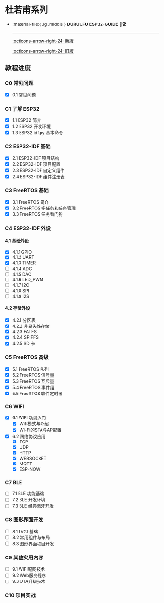 # 杜若甫系列

<div class="grid cards" markdown>

-   :material-file:{ .lg .middle } __DURUOFU ESP32-GUIDE 🎯🏆__

    ---

    [:octicons-arrow-right-24: <a href="https://github.com/DuRuofu/ESP32-Guide" target="_blank"> 新版 </a>](#)

    [:octicons-arrow-right-24: <a href="https://www.duruofu.top/2024/01/30/4.%E7%A1%AC%E4%BB%B6%E7%9B%B8%E5%85%B3/MCU/ESP32/00.%E7%9B%AE%E5%BD%95/ESP32%E5%AD%A6%E4%B9%A0%E8%AE%A1%E5%88%92/" target="_blank"> 旧版 </a>](#)

</div>

## 教程进度

### C0 常见问题

- [x] 0.1 常见问题

### C1 了解 ESP32

- [x] 1.1 ESP32 简介
- [x] 1.2 ESP32 开发环境
- [x] 1.3 ESP32 idf.py 基本命令

### C2 ESP32-IDF 基础

- [x] 2.1 ESP32-IDF 项目结构
- [x] 2.2 ESP32-IDF 项目配置
- [x] 2.3 ESP32-IDF 自定义组件
- [x] 2.4 ESP32-IDF 组件注册表

### C3 FreeRTOS 基础

- [x] 3.1 FreeRTOS 简介
- [x] 3.2 FreeRTOS 多任务和任务管理
- [x] 3.3 FreeRTOS 任务看门狗

### C4 ESP32-IDF 外设

#### 4.1 基础外设

- [x] 4.1.1 GPIO
- [x] 4.1.2 UART
- [x] 4.1.3 TIMER
- [ ] 4.1.4 ADC
- [ ] 4.1.5 DAC
- [ ] 4.1.6 LED_PWM
- [ ] 4.1.7 I2C
- [ ] 4.1.8 SPI
- [ ] 4.1.9 I2S

#### 4.2 存储外设

- [x] 4.2.1 分区表
- [x] 4.2.2 非易失性存储
- [x] 4.2.3 FATFS
- [x] 4.2.4 SPIFFS
- [x] 4.2.5 SD 卡

### C5 FreeRTOS 高级

- [x] 5.1 FreeRTOS 队列
- [x] 5.2 FreeRTOS 信号量
- [x] 5.3 FreeRTOS 互斥量
- [x] 5.4 FreeRTOS 事件组
- [x] 5.5 FreeRTOS 软件定时器

### C6 WIFI

- [x] 6.1 WIFI 功能入门
    - [x] Wifi模式与介绍
    - [x] Wi-Fi的STA与AP配置
- [x] 6.2 网络协议应用
    - [x] TCP 
    - [x] UDP 
    - [x] HTTP 
    - [x] WEBSOCKET 
    - [x] MQTT 
    - [x] ESP-NOW

### C7 BLE

- [ ] 7.1 BLE 功能基础
- [ ] 7.2 BLE 开发环境
- [ ] 7.3 BLE 经典蓝牙开发

### C8 图形界面开发

- [ ] 8.1 LVGL基础
- [ ] 8.2 常用组件与布局
- [ ] 8.3 图形界面项目开发

### C9 其他实用内容

- [ ] 9.1 WIFI配网技术
- [ ] 9.2 Web服务程序
- [ ] 9.3 OTA升级技术

### C10 项目实战
